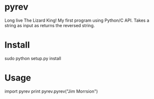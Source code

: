 pyrev
====

Long live The Lizard King!
My first program using Python/C API.
Takes a string as input as returns the reversed string.

Install
=====

sudo python setup.py install

Usage
====

import pyrev
print pyrev.pyrev("Jim Morrsion")
